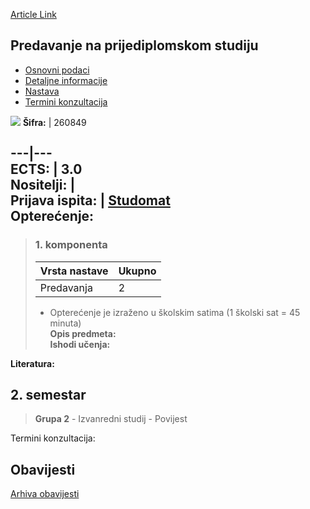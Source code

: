 [Article Link](https://www.fhs.hr/predmet/pnps)

## Predavanje na prijediplomskom studiju
  * [Osnovni podaci](https://www.fhs.hr/predmet/pnps#v1id-904857_460087_1_0 "Osnovni podaci")
  * [Detaljne informacije](https://www.fhs.hr/predmet/pnps#v1id-904857_460087_1_1 "Detaljne informacije")
  * [Nastava](https://www.fhs.hr/predmet/pnps#v1id-904857_460087_1_2 "Nastava")
  * [Termini konzultacija](https://www.fhs.hr/predmet/pnps#v1id-904857_460087_1_3 "Termini konzultacija")


[![](https://www.fhs.hr/img/flags/gif/hr.gif)](https://www.fhs.hr/predmet/pnps)
**Šifra:** |  260849  
  
---|---  
**ECTS:** |  3.0   
**Nositelji:** |   
**Prijava ispita:** |  [Studomat](http://www.isvu.hr/studomat)  
**Opterećenje:**  
---  
> ### 1. komponenta
> | Vrsta nastave | Ukupno  
> ---|---  
> Predavanja | 2  
> * Opterećenje je izraženo u školskim satima (1 školski sat = 45 minuta)   
**Opis predmeta:**  
> **Ishodi učenja:**  

  
**Literatura:**  

  
**2. semestar**  
---  
> **Grupa 2** - Izvanredni studij - Povijest  
>   
Termini konzultacija: 


## Obavijesti
[Arhiva obavijesti](https://www.fhs.hr/predmet/pnps?@=21lzv#news_123290 "Arhiva obavijesti")
